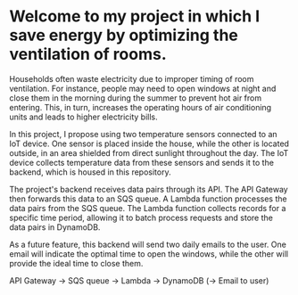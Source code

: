 # Welcome to my project in which I save energy by optimizing the ventilation of rooms.

Households often waste electricity due to improper timing of room ventilation. For instance, people may need to open windows at night and close them in the morning during the summer to prevent hot air from entering. This, in turn, increases the operating hours of air conditioning units and leads to higher electricity bills.

In this project, I propose using two temperature sensors connected to an IoT device. One sensor is placed inside the house, while the other is located outside, in an area shielded from direct sunlight throughout the day. The IoT device collects temperature data from these sensors and sends it to the backend, which is housed in this repository.

The project's backend receives data pairs through its API. The API Gateway then forwards this data to an SQS queue. A Lambda function processes the data pairs from the SQS queue. The Lambda function collects records for a specific time period, allowing it to batch process requests and store the data pairs in DynamoDB.

As a future feature, this backend will send two daily emails to the user. One email will indicate the optimal time to open the windows, while the other will provide the ideal time to close them.

API Gateway -> SQS queue -> Lambda -> DynamoDB
                                  (-> Email to user)
